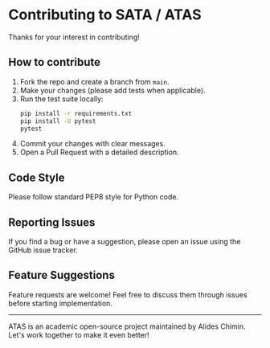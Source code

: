 # Contributing to SATA / ATAS

Thanks for your interest in contributing!

## How to contribute
1. Fork the repo and create a branch from `main`.
2. Make your changes (please add tests when applicable).
3. Run the test suite locally:  
   ```bash
   pip install -r requirements.txt
   pip install -U pytest
   pytest
3. Commit your changes with clear messages.
4. Open a Pull Request with a detailed description.

## Code Style

Please follow standard PEP8 style for Python code.

## Reporting Issues

If you find a bug or have a suggestion, please open an issue using the GitHub issue tracker.

## Feature Suggestions

Feature requests are welcome! Feel free to discuss them through issues before starting implementation.

---

ATAS is an academic open-source project maintained by Alides Chimin. Let's work together to make it even better!
